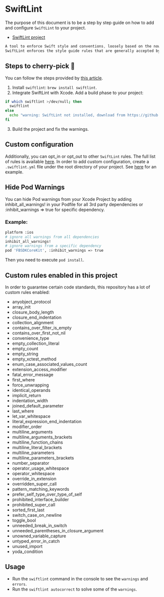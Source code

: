 # SwiftLint

The purpose of this document is to be a step by step guide on how to add and configure `SwiftLint` to your project.

* [SwiftLint project](https://github.com/realm/SwiftLint)

```swift
A tool to enforce Swift style and conventions, loosely based on the now archived GitHub Swift Style Guide.
SwiftLint enforces the style guide rules that are generally accepted by the Swift community.
```

## Steps to cherry-pick 🍒
You can follow the steps provided by [this article](https://medium.com/developerinsider/how-to-use-swiftlint-with-xcode-to-enforce-swift-style-and-conventions-368e49e910).

1. Install `swiftlint`: `brew install swiftlint`.
2. Integrate SwiftLint with Xcode.
Add a build phase to your project:
```bash
if which swiftlint >/dev/null; then
  swiftlint
else
  echo "warning: SwiftLint not installed, download from https://github.com/realm/SwiftLint"
fi
```
3. Build the project and fix the warnings.

## Custom configuration
Additionally, you can opt_in or opt_out to other `SwiftLint` rules. The full list of rules is available [here](https://realm.github.io/SwiftLint/rule-directory.html).
In order to add custom configuration, create a `.swiftlint.yml` file under the root directory of your project.
See [here](../.swiftlint.yml) for an example.

## Hide Pod Warnings
You can hide Pod warnings from your Xcode Project by adding inhibit_all_warnings! in your Podfile for all 3rd party dependencies 
or :inhibit_warnings => true for specific dependency.

### Example:
```bash
platform :ios
# ignore all warnings from all dependencies
inhibit_all_warnings!
# ignore warnings from a specific dependency
pod 'FBSDKCoreKit', :inhibit_warnings => true
```

Then you need to execute `pod install`.

## Custom rules enabled in this project
In order to guarantee certain code standards, this repository has a lot of custom rules enabled:
- anyobject_protocol
- array_init
- closure_body_length
- closure_end_indentation
- collection_alignment
- contains_over_filter_is_empty
- contains_over_first_not_nil
- convenience_type
- empty_collection_literal
- empty_count
- empty_string
- empty_xctest_method
- enum_case_associated_values_count
- extension_access_modifier
- fatal_error_message
- first_where
- force_unwrapping
- identical_operands
- implicit_return
- indentation_width
- joined_default_parameter
- last_where
- let_var_whitespace
- literal_expression_end_indentation
- modifier_order
- multiline_arguments
- multiline_arguments_brackets
- multiline_function_chains
- multiline_literal_brackets
- multiline_parameters
- multiline_parameters_brackets
- number_separator
- operator_usage_whitespace
- operator_whitespace
- override_in_extension
- overridden_super_call
- pattern_matching_keywords
- prefer_self_type_over_type_of_self
- prohibited_interface_builder
- prohibited_super_call
- sorted_first_last
- switch_case_on_newline
- toggle_bool
- unneeded_break_in_switch
- unneeded_parentheses_in_closure_argument
- unowned_variable_capture
- untyped_error_in_catch
- unused_import
- yoda_condition

## Usage
* Run the `swiftlint` command in the console to see the `warnings` and `errors`.
* Run the `swiftlint autocorrect` to solve some of the `warnings`.
